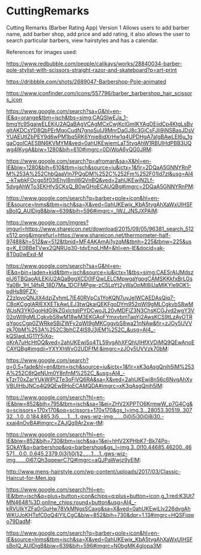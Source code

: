 # CuttingRemarks
Cutting Remarks (Barber Rating App) Version 1 Allows users to add barber name, add barber shop, add price and add rating, it 
also allows the user to search particular barbers, view hairstyles and has a calendar. 


References for images used:

https://www.redbubble.com/people/calikays/works/28840034-barber-pole-stylist-with-scissors-straight-razor-and-skateboard?p=art-print

https://dribbble.com/shots/2689047-Barbershop-Pole-animated

https://www.iconfinder.com/icons/557796/barber_barbershop_hair_scissors_icon

https://www.google.com/search?sa=G&hl=en-IE&q=orange&tbm=isch&tbs=simg:CAQSlwEJa_1-bmqYc9SgaiwELEKjU2AQaBAgVCAgMCxCwjKcIGmIKYAgDEiidCp4KtgLsBvgItAKDCsYD8QbPErMqoCudN7gnoSuIJ9MnrDaGJ8c3GjCsFJli9iNSBasJDsVYUAEUtlZbPEY9d6wPM1bq5RK6Ynie8idXrHw1q4UPDHgA7aIgBAwLEI6u_1ggaCgoICAESBN6KVMYM&ved=0ahUKEwiemLaT5tvgAhW1RBUIHdPBB3UQwg4IKygA&biw=1280&bih=610#imgrc=0DiWoA6yQG0JRM:

https://www.google.com/search?q=afroman&sa=X&hl=en-IE&biw=1280&bih=610&tbm=isch&source=iu&ictx=1&fir=2DQaA5GNNYRnPM%253A%252ChbQaaVIn7PQgDM%252C%252Fm%252F01ld7zl&usg=AI4_-kTwbkFOcgp5f03tEhyl8mlI6QVnBQ&ved=2ahUKEwjN2Lf-5dvgAhWTo3EKHfySCKsQ_B0wGHoECAUQBg#imgrc=2DQaA5GNNYRnPM:

https://www.google.com/search?q=barber+pole+icon&hl=en-IE&source=lnms&tbm=isch&sa=X&ved=0ahUKEwjx_KbA5tvgAhXaWxUIHSFsBoIQ_AUIDigB&biw=639&bih=596#imgrc=_lWJ_JNSJXPAiM:

https://www.google.com/imgres?imgurl=https://www.shareicon.net/download/2015/09/05/96381_search_512x512.png&imgrefurl=https://www.shareicon.net/thermometer-half-97488&h=512&w=512&tbnid=MF4AKAmAi1yzqM&tbnh=225&tbnw=225&usg=K_E0BBeTVwx2QNRUq30-tdvEnoLHM=&hl=en-IE&docid=ak-8T0q0wExd-M

https://www.google.com/search?sa=G&hl=en-IE&q=bin+laden+kid&tbm=isch&source=iu&ictx=1&tbs=simg:CAESrAIJMdszpIJ6TBQaoAILEKjU2AQaBggXCD0IFQwLELCMpwgaYgpgCAMSKKkfxBrLGsYa0Br_1H_14fsR_18D7Ma_1DCFMPgw-zC5LpYt2yWaOpMt8iUaMIKYle9OK1-pdHsB9FZX-Z2zlpyoQNJIX4dziZyhmL7lE40RVpCs1YoKQN7uyJeIWCAEDAsQjq7-CBoKCggIARIEXXETkAwLEJ3twQkaiQEKFgoDYm952qWI9gMLCgkvbS8wMWJsN3YKGgoHdG9kZGxlctqliPYDCwoJL20vMDFiZ3N3ChsKCGJvd2wgY3V02qWI9gMLCgkvbS8wM18wM3EKGAoFYmxvbmTapYj2AwsKCS9tLzAyOTRqYgocCgp0ZWRkeSBiZWFy2qWI9gMKCggvbS8wa21nNAw&fir=zJOy5UVVzk70bM%253A%252C3bhCZ4lS9J3jEM%252C_&usg=AI4_-kQSIagLtG11Y5jXq-oKrA7uHcHtOQ&ved=2ahUKEwiSo4TL59vgAhXFQhUIHfXVDiMQ9QEwAnoECAYQBg#imgdii=YXYXhWvO2UDFfM:&imgrc=zJOy5UVVzk70bM:

https://www.google.com/search?q=0.5+fade&hl=en&tbm=isch&source=iu&ictx=1&fir=xK3qAsgQnih5lM%253A%252C6tQeNUm0Y8nfnM%252C_&usg=AI4_-kTzrT0xZarYUkWlPIZTe3oFjVQ6RA&sa=X&ved=2ahUKEwi8n56c6NvgAhXyVBUIHbJNCo4Q9QEwBHoECAMQDA#imgrc=xK3qAsgQnih5lM:

https://www.google.com/search?hl=en-IE&biw=852&bih=795&tbm=isch&sa=1&ei=ZHV2XPPTO6KrmwW_p7G4Cg&q=scissors+170x170&oq=scissors+170x170&gs_l=img.3...28053.30519..30732...1.0..0.184.885.3j5......1....1..gws-wiz-img.......0j0i5i30j0i8i30.-xxaj4nOvBA#imgrc=ZAJQg9Ar2xw-tM:

https://www.google.com/search?hl=en-IE&biw=852&bih=730&tbm=isch&sa=1&ei=hHV2XPHbK7-Bk74Po-SOkAY&q=barbershop&oq=barbershop&gs_l=img.3..0l10.44685.46200..46571...0.0..0.645.2379.0j3j1j0j1j2......1....1..gws-wiz-img.......0i67.Qh3qqewrC7Q#imgrc=aQJPaWwjz9yElM:

http://www.mens-hairstyle.com/wp-content/uploads/2017/03/Classic-Haircut-for-Men.jpg

https://www.google.com/search?hl=en-IE&tbm=isch&q=plus+button+icon&chips=q:plus+button+icon,g_1:red:K3Ut7MN4648%3D,online_chips:round+button&usg=AI4_-kRVUIkYZFa0rGuHw78VkMNgsSCaxg&sa=X&ved=0ahUKEwjLlv226dvgAhWKUJoKHTsfC0oQ4lYILCgC&biw=852&bih=730&dpr=1.13#imgrc=HQSFiqwo79DadM:

https://www.google.com/search?q=barber+pole+icon&hl=en-IE&source=lnms&tbm=isch&sa=X&ved=0ahUKEwjx_KbA5tvgAhXaWxUIHSFsBoIQ_AUIDigB&biw=639&bih=596#imgrc=N0bgMK4gIopa3M:
